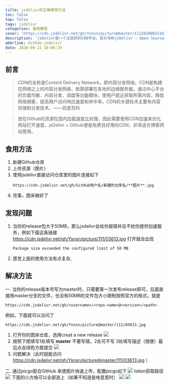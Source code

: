 ```yaml
---
title: jsdelivr的正确使用方法
toc: false
top: false
tags: jsdelivr
categories: 食用教程
cover: 'https://cdn.jsdelivr.net/gh/Ysnsn/picture@master/11120200821181132.jpg'
description: 'jsDelivr是一个比较好的CDN平台，官方号称jsDelivr – Open Source CDN free, fast, and reliable'
abbrlink: GitHub-jsdelivr
date: 2020-08-21 18:08:29
---
```

## 前言




> CDN的全称是Content Delivery Network，即内容分发网络。CDN是构建在网络之上的内容分发网络，依靠部署在各地的边缘服务器，通过中心平台的负载均衡、内容分发、调度等功能模块，使用户就近获取所需内容，降低网络拥塞，提高用户访问响应速度和命中率。CDN的关键技术主要有内容存储和分发技术。——百度百科

> 放在Github的资源在国内加载速度比较慢，因此需要使用CDN加速来优化网站打开速度，jsDelivr + Github便是免费且好用的CDN，非常适合博客网站使用。

## 食用方法

1. 新建Github仓库
2. 上传资源（图片）
3. 使用jsdelivr直接访问仓库里的图片连接如下
   ```
   https://cdn.jsdelivr.net/gh/GitHub用户名/新建的仓库名/**图片**.jpg
   ```
4. 完事，图床做好了
## 发现问题
1. 当你的release包大于50MB，那么jsdelivr会给你报错并且不给你提供加速服务，例如下面这条链接
   https://cdn.jsdelivr.net/gh/Ysnsn/picture/111/03613.jpg
   打开就会出现
   ```
   Package size exceeded the configured limit of 50 MB
   ```
2. 感觉上面的使用方法有点复杂, 

## 解决方法
一. 当你的release版本号写为master时，只需要第一次发布release即可，后面直接用master分支的文件，也没有50MB的文件包大小限制按照官方的格式，就是

```
https://cdn.jsdelivr.net/gh/<username>/<repo-name>@<version>/<path>
```

例如，下面就可以访问了
```
https://cdn.jsdelivr.net/gh/Ysnsn/picture@master/111/03613.jpg
```
1. 打开你的图床仓库，选择creat a new release
![](https://cdn.jsdelivr.net/gh/Ysnsn/picture@master/11120200821183855.png)
2. 按照下图填写1处填写 **master** 不要写错，2处可不写 3处填写描述（随便）最后点击绿色方框提交
![](https://cdn.jsdelivr.net/gh/Ysnsn/picture@master/11120200821183843.png)
3. 问题解决（此时就能访问  https://cdn.jsdelivr.net/gh/Ysnsn/picture@master/111/03613.jpg  ）

二. 通过picgo配合GitHub 来使图片快速上传，配置picgo如下
![](https://cdn.jsdelivr.net/gh/Ysnsn/picture@master/11120200821185814.png)
token获取路径
![](https://cdn.jsdelivr.net/gh/Ysnsn/picture@master/11120200821190108.png)
下面的小方格可以全部选上（如果不知道是啥意思时）
![](https://cdn.jsdelivr.net/gh/Ysnsn/picture@master/11120200821190239.png)
![](https://cdn.jsdelivr.net/gh/Ysnsn/picture@master/111/20200822083609.png)

